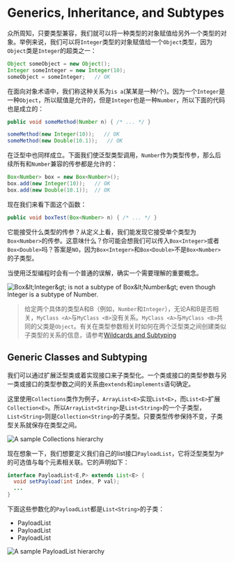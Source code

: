 # Generics, Inheritance, and Subtypes

众所周知，只要类型兼容，我们就可以将一种类型的对象赋值给另外一个类型的对象。举例来说，我们可以将`Integer`类型的对象赋值给一个`Object`类型，因为`Object`类是`Integer`的超类之一：

```java
Object someObject = new Object();
Integer someInteger = new Integer(10);
someObject = someInteger;   // OK
```

在面向对象术语中，我们称这种关系为`is a`\(某某是一种/个\)。因为一个`Integer`是一种`Object`，所以赋值是允许的，但是`Integer`也是一种`Number`，所以下面的代码也是成立的：

```java
public void someMethod(Number n) { /* ... */ }

someMethod(new Integer(10));   // OK
someMethod(new Double(10.1));   // OK
```

在泛型中也同样成立。下面我们使泛型类型调用，`Number`作为类型传参，那么后续所有和`Number`兼容的传参都是允许的：

```java
Box<Number> box = new Box<Number>();
box.add(new Integer(10));   // OK
box.add(new Double(10.1));  // OK
```

现在我们来看下面这个函数：

```java
public void boxTest(Box<Number> n) { /* ... */ }
```

它能接受什么类型的传参？从定义上看，我们能发现它接受单个类型为`Box<Number>`的传参。这意味什么？你可能会想我们可以传入`Box<Integer>`或者`Box<Double>`吗？答案是`NO`，因为`Box<Integer>`和`Box<Double>`不是`Box<Number>`的子类型。

当使用泛型编程时会有一个普通的误解，确实一个需要理解的重要概念。

![Box&amp;lt;Integer&amp;gt; is not a subtype of Box&amp;lt;Number&amp;gt; even though Integer is a subtype of Number.](https://docs.oracle.com/javase/tutorial/figures/java/generics-subtypeRelationship.gif)

> 给定两个具体的类型A和B（例如，`Number`和`Integer`），无论A和B是否相关，`MyClass <A>`与`MyClass <B>`没有关系。`MyClass <A>`与`MyClass <B>`共同的父类是`Object`。有关在类型参数相关时如何在两个泛型类之间创建类似子类型的关系的信息，请参考[Wildcards and Subtyping](generics-inheritance-and-subtypes.md)

## Generic Classes and Subtyping

我们可以通过扩展泛型类或着实现接口来子类型化。一个类或接口的类型参数与另一类或接口的类型参数之间的关系由`extends`和`implements`语句确定。

这里使用`Collections`类作为例子，`ArrayList<E>`实现`List<E>`，而`List<E>`扩展`Collection<E>`。所以`ArrayList<String>`是`List<String>`的一个子类型，`List<String>`则是`Collection<String>`的子类型。只要类型传参保持不变，子类型关系就保存在类型之间。

![A sample Collections hierarchy](https://docs.oracle.com/javase/tutorial/figures/java/generics-sampleHierarchy.gif)

现在想象一下，我们想要定义我们自己的list接口`PayloadList`，它将泛型类型为`P`的可选值与每个元素相关联。它的声明如下：

```java
interface PayloadList<E,P> extends List<E> {
  void setPayload(int index, P val);
  ...
}
```

下面这些参数化的`PayloadList`都是`List<String>`的子类：

* PayloadList
* PayloadList
* PayloadList

![A sample PayloadList hierarchy](https://docs.oracle.com/javase/tutorial/figures/java/generics-payloadListHierarchy.gif)

